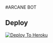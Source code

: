 #ARCANE BOT

## Deploy

[![Deploy To Heroku](https://www.herokucdn.com/deploy/button.svg)](https://dashboard.heroku.com/new?button-url=https%3A%2F%2Fgithub.com%2FArcane120%2FHeroku-Setup&template=https%3A%2F%2Fgithub.com%2Arcane120%2Heroku-Setup)


